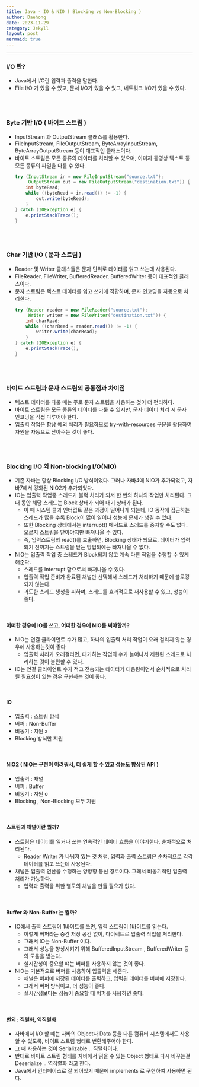 ```yaml
---
title: Java - IO & NIO ( Blocking vs Non-Blocking )
author: Daehong
date: 2023-11-29
category: Jekyll
layout: post
mermaid: true
---
```


<hr>

### I/O 란?
* Java에서 I/O란 입력과 출력을 말한다.
* File I/O 가 있을 수 있고, 문서 I/O가 있을 수 있고, 네트워크 I/O가 있을 수 있다.

<br>
<br>

### Byte 기반 I/O ( 바이트 스트림 )
* InputStream 과 OutputStream 클래스를 활용한다.
* FileInputStream, FileOutputStream, ByteArrayInputStream, ByteArrayOutputStream 등이 대표적인 클래스이다.
* 바이트 스트림은 모든 종류의 데이터를 처리할 수 있으며, 이미지 동영상 텍스트 등 모든 종류의 파일을 다룰 수 있다.
	```java
	try (InputStream in = new FileInputStream("source.txt");
		 OutputStream out = new FileOutputStream("destination.txt")) {
		int byteRead;
		while ((byteRead = in.read()) != -1) {
			out.write(byteRead);
		}
	} catch (IOException e) {
		e.printStackTrace();
	}
	```
	
<br>
<br>

### Char 기반 I/O ( 문자 스트림 )
* Reader 및 Writer 클래스들은 문자 단위로 데이터를 읽고 쓰는데 사용된다.
* FileReader, FileWriter, BufferedReader, BufferedWriter 등이 대표적인 클래스이다.
* 문자 스트림은 텍스트 데이터를 읽고 쓰기에 적합하며, 문자 인코딩을 자동으로 처리한다.
	```java
	try (Reader reader = new FileReader("source.txt");
		 Writer writer = new FileWriter("destination.txt")) {
		int charRead;
		while ((charRead = reader.read()) != -1) {
			writer.write(charRead);
		}
	} catch (IOException e) {
		e.printStackTrace();
	}
	```

<br>
<br>

### 바이트 스트림과 문자 스트림의 공통점과 차이점
* 텍스트 데이터를 다룰 때는 주로 문자 스트림을 사용하는 것이 더 편리하다.
* 바이트 스트림은 모든 종류의 데이터를 다룰 수 있지만, 문자 데이터 처리 시 문자 인코딩을 직접 다루어야 한다.
* 입출력 작업은 항상 예외 처리가 필요하므로 try-with-resources 구문을 활용하여 자원을 자동으로 닫아주는 것이 좋다.

<br>
<br>

### Blocking I/O 와 Non-blocking I/O(NIO)
* 기존 자바는 항상 Blocking I/O 방식이었다. 그러나 자바4에 NIO가 추가되었고, 자바7에서 강화된 NIO2가 추가되었다.
* IO는 입출력 작업중 스레드가 블럭 처리가 되서 한 번의 하나의 작업만 처리된다. 그 때 동안 해당 스레드는 Block 상태가 되어 대기 상태가 된다.
	* 이 때 시스템 콜과 인터럽트 같은 과정이 일어나게 되는데, IO 동작에 접근하는 스레드가 많을 수록 Block이 많이 일어나 성능에 문제가 생길 수 있다.
	* 또한 Blocking 상태에서는 interrupt() 메서드로 스레드를 중지할 수도 없다. 오로지 스트림을 닫아야지만 빠져나올 수 있다.
	* 즉, 입력스트림의 read()를 호출하면, Blocking 상태가 되므로, 데이터가 입력되기 전까지는 스트림을 닫는 방법외에는 빠져나올 수 없다.
* NIO는 입출력 작업 중 스레드가 Block되지 않고 계속 다른 작업을 수행할 수 있게 해준다.
	* 스레드를 Interrupt 함으로써 빠져나올 수 있다.
	* 입출력 작업 준비가 완료된 채널만 선택해서 스레드가 처리하기 때문에 블로킹 되지 않는다.
	* 과도한 스레드 생성을 피하며, 스레드를 효과적으로 재사용할 수 있고, 성능이 좋다.
	
<br>

#### 어떠한 경우에 IO를 쓰고, 어떠한 경우에 NIO를 써야할까?
* NIO는 연결 클라이언트 수가 많고, 하나의 입출력 처리 작업이 오래 걸리지 않는 경우에 사용하는것이 좋다
	* 입출력 처리가 오래걸리면, 대기하는 작업의 수가 늘어나서 제한된 스레드로 처리하는 것이 불편할 수 있다.
* IO는 연결 클라이언트 수가 적고 전송되는 데이터가 대용량이면서 순차적으로 처리될 필요성이 있는 경우 구현하는 것이 좋다.


<br>

#### IO
* 입출력 : 스트림 방식
* 버퍼 : Non-Buffer
* 비동기 : 지원 x
* Blocking 방식만 지원

<br>

#### NIO2 ( NIO는 구현이 어려워서, 더 쉽게 할 수 있고 성능도 향상된 API )
* 입출력 : 채널
* 버퍼 : Buffer
* 비동기 : 지원 o
* Blocking , Non-Blocking 모두 지원

<br>

#### 스트림과 채널이란 뭘까?
* 스트림은 데이터를 읽거나 쓰는 연속적인 데이터 흐름을 이야기한다. 순차적으로 처리된다.
	* Reader Writer 가 나눠져 있는 것 처럼, 입력과 출력 스트림은 순차적으로 각각 데이터를 읽고 쓰는데 사용된다.
* 채널은 입출력 연산을 수행하는 양방향 통신 경로이다. 그래서 비동기적인 입출력 처리가 가능하다.
	* 입력과 출력을 위한 별도의 채널을 만들 필요가 없다.
	
<br>

#### Buffer 와 Non-Buffer 는 뭘까?
* IO에서 출력 스트림이 1바이트를 쓰면, 입력 스트림이 1바이트를 읽는다.
	* 이렇게 버퍼라는 중간 저장 공간 없이, 다이렉트로 입출력 작업을 처리한다.
	* 그래서 IO는 Non-Buffer 이다.
	* 그래서 성능을 향상시키기 위해 BufferedInputStream , BufferedWriter 등의 도움을 받는다.
	* 실시간성이 중요할 떄는 버퍼를 사용하지 않는 것이 좋다.
* NIO는 기본적으로 버퍼를 사용하여 입출력을 해준다.
	* 채널은 버퍼에 저장된 데이터를 출력하고, 입력된 데이터를 버퍼에 저장한다.
	* 그래서 버퍼 방식이고, 더 성능이 좋다.
	* 실시간성보다는 성능이 중요할 때 버퍼를 사용하면 좋다.
	
<br>

#### 번외 : 직렬화, 역직렬화
* 자바에서 I/O 할 떄는 자바의 Object나 Data 등을 다른 컴퓨터 시스템에서도 사용할 수 있도록, 바이트 스트림 형태로 변환해주어야 한다.
* 그 때 사용하는 것이 Serializable .. 직렬화이다.
* 반대로 바이트 스트림 형태를 자바에서 읽을 수 있는 Object 형태로 다시 바꾸는걸 Deserialize .. 역직렬화 라고 한다.
* Java에서 인터페이스로 잘 되어있기 때문에 implements 로 구현하여 사용하면 된다.

<br>
<br>
<br>
<br>
<br>